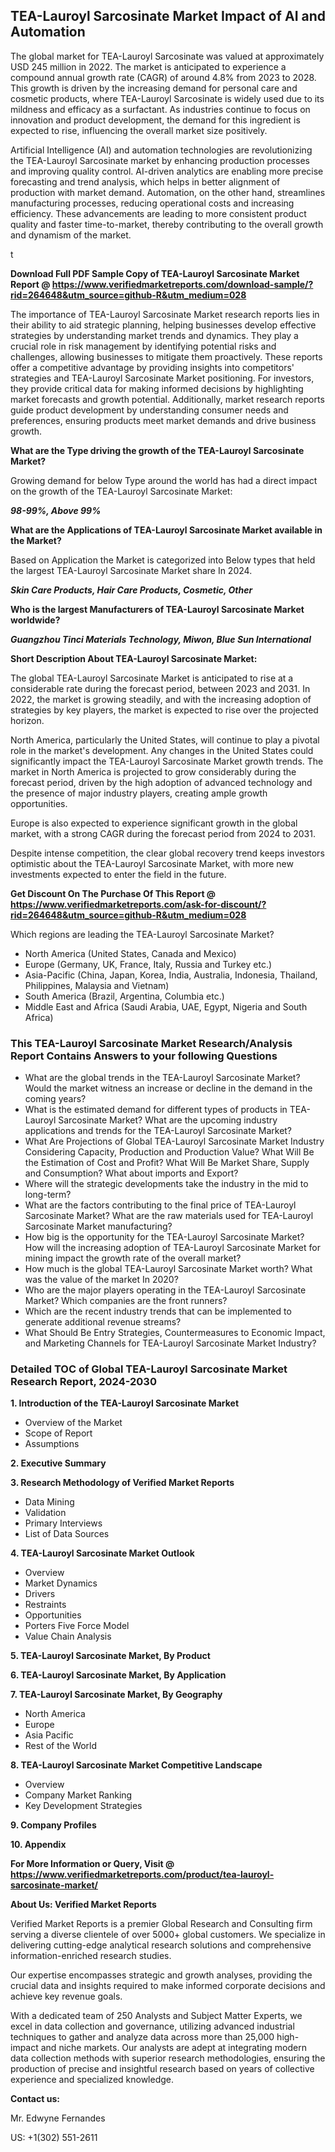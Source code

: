 <h2>TEA-Lauroyl Sarcosinate Market Impact of AI and Automation</h2><p>The global market for TEA-Lauroyl Sarcosinate was valued at approximately USD 245 million in 2022. The market is anticipated to experience a compound annual growth rate (CAGR) of around 4.8% from 2023 to 2028. This growth is driven by the increasing demand for personal care and cosmetic products, where TEA-Lauroyl Sarcosinate is widely used due to its mildness and efficacy as a surfactant. As industries continue to focus on innovation and product development, the demand for this ingredient is expected to rise, influencing the overall market size positively.</p><p>Artificial Intelligence (AI) and automation technologies are revolutionizing the TEA-Lauroyl Sarcosinate market by enhancing production processes and improving quality control. AI-driven analytics are enabling more precise forecasting and trend analysis, which helps in better alignment of production with market demand. Automation, on the other hand, streamlines manufacturing processes, reducing operational costs and increasing efficiency. These advancements are leading to more consistent product quality and faster time-to-market, thereby contributing to the overall growth and dynamism of the market.</p>t</p><p id="" class=""><strong>Download Full PDF Sample Copy of TEA-Lauroyl Sarcosinate Market Report @ <a href="https://www.verifiedmarketreports.com/download-sample/?rid=264648&utm_source=github-R&utm_medium=028" target="_blank">https://www.verifiedmarketreports.com/download-sample/?rid=264648&utm_source=github-R&utm_medium=028</a></strong></p><p>The importance of&nbsp;TEA-Lauroyl Sarcosinate Market research reports lies in their ability to aid strategic planning, helping businesses develop effective strategies by understanding market trends and dynamics. They play a crucial role in risk management by identifying potential risks and challenges, allowing businesses to mitigate them proactively. These reports offer a competitive advantage by providing insights into competitors' strategies and TEA-Lauroyl Sarcosinate Market positioning. For investors, they provide critical data for making informed decisions by highlighting market forecasts and growth potential. Additionally, market research reports guide product development by understanding consumer needs and preferences, ensuring products meet market demands and drive business growth.</p><p><strong>What are the&nbsp;Type driving the growth of the TEA-Lauroyl Sarcosinate Market?</strong></p><p id="" class="">Growing demand for below Type around the world has had a direct impact on the growth of the TEA-Lauroyl Sarcosinate Market:</p><em><strong>98-99%, Above 99%</strong></em></p><strong>What are the&nbsp;Applications&nbsp;of TEA-Lauroyl Sarcosinate Market available in the Market?</strong></p><p id="" class="">Based on Application the Market is categorized into Below types that held the largest TEA-Lauroyl Sarcosinate Market share In 2024.</p><em><strong>Skin Care Products, Hair Care Products, Cosmetic, Other</strong></em></p><strong>Who is the largest Manufacturers of TEA-Lauroyl Sarcosinate Market worldwide?</strong></p><p><em><strong>Guangzhou Tinci Materials Technology, Miwon, Blue Sun International</strong></em></p><p id="" class=""><strong>Short Description About TEA-Lauroyl Sarcosinate Market:</strong></p><p>The global TEA-Lauroyl Sarcosinate Market is anticipated to rise at a considerable rate during the forecast period, between 2023 and 2031. In 2022, the market is growing steadily, and with the increasing adoption of strategies by key players, the market is expected to rise over the projected horizon.</p><p>North America, particularly the United States, will continue to play a pivotal role in the market's development. Any changes in the United States could significantly impact the TEA-Lauroyl Sarcosinate Market growth trends. The market in North America is projected to grow considerably during the forecast period, driven by the high adoption of advanced technology and the presence of major industry players, creating ample growth opportunities.</p><p>Europe is also expected to experience significant growth in the global market, with a strong CAGR during the forecast period from 2024 to 2031.</p><p>Despite intense competition, the clear global recovery trend keeps investors optimistic about the TEA-Lauroyl Sarcosinate Market, with more new investments expected to enter the field in the future.</p><p id="" class=""><strong>Get Discount On The Purchase Of This Report @ <a href="https://www.verifiedmarketreports.com/ask-for-discount/?rid=264648&utm_source=github-R&utm_medium=028" target="_blank">https://www.verifiedmarketreports.com/ask-for-discount/?rid=264648&utm_source=github-R&utm_medium=028</a></strong></p>Which regions are leading the TEA-Lauroyl Sarcosinate Market?</p><ul><li>North America (United States, Canada and Mexico)</li><li>Europe (Germany, UK, France, Italy, Russia and Turkey etc.)</li><li>Asia-Pacific (China, Japan, Korea, India, Australia, Indonesia, Thailand, Philippines, Malaysia and Vietnam)</li><li>South America (Brazil, Argentina, Columbia etc.)</li><li>Middle East and Africa (Saudi Arabia, UAE, Egypt, Nigeria and South Africa)</li></ul><h3 id="" class="">This TEA-Lauroyl Sarcosinate Market Research/Analysis Report Contains Answers to your following Questions</h3><ul><li>What are the global trends in the TEA-Lauroyl Sarcosinate Market? Would the market witness an increase or decline in the demand in the coming years?</li><li>What is the estimated demand for different types of products in TEA-Lauroyl Sarcosinate Market? What are the upcoming industry applications and trends for the TEA-Lauroyl Sarcosinate Market?</li><li>What Are Projections of Global TEA-Lauroyl Sarcosinate Market Industry Considering Capacity, Production and Production Value? What Will Be the Estimation of Cost and Profit? What Will Be Market Share, Supply and Consumption? What about imports and Export?</li><li>Where will the strategic developments take the industry in the mid to long-term?</li><li>What are the factors contributing to the final price of TEA-Lauroyl Sarcosinate Market? What are the raw materials used for TEA-Lauroyl Sarcosinate Market manufacturing?</li><li>How big is the opportunity for the TEA-Lauroyl Sarcosinate Market? How will the increasing adoption of TEA-Lauroyl Sarcosinate Market for mining impact the growth rate of the overall market?</li><li>How much is the global TEA-Lauroyl Sarcosinate Market worth? What was the value of the market In 2020?</li><li>Who are the major players operating in the TEA-Lauroyl Sarcosinate Market? Which companies are the front runners?</li><li>Which are the recent industry trends that can be implemented to generate additional revenue streams?</li><li>What Should Be Entry Strategies, Countermeasures to Economic Impact, and Marketing Channels for TEA-Lauroyl Sarcosinate Market Industry?</li></ul><h3 id="" class="">Detailed TOC of Global TEA-Lauroyl Sarcosinate Market Research Report, 2024-2030</h3><p id="" class=""><strong>1. Introduction of the TEA-Lauroyl Sarcosinate Market</strong></p><ul><li>Overview of the Market</li><li>Scope of Report</li><li>Assumptions</li></ul><p id="" class=""><strong>2. Executive Summary</strong></p><p id="" class=""><strong>3. Research Methodology of Verified Market Reports</strong></p><ul><li>Data Mining</li><li>Validation</li><li>Primary Interviews</li><li>List of Data Sources</li></ul><p id="" class=""><strong>4. TEA-Lauroyl Sarcosinate Market Outlook</strong></p><ul><li>Overview</li><li>Market Dynamics</li><li>Drivers</li><li>Restraints</li><li>Opportunities</li><li>Porters Five Force Model</li><li>Value Chain Analysis</li></ul><p id="" class=""><strong>5. TEA-Lauroyl Sarcosinate Market, By Product</strong></p><p id="" class=""><strong>6. TEA-Lauroyl Sarcosinate Market, By Application</strong></p><p id="" class=""><strong>7. TEA-Lauroyl Sarcosinate Market, By Geography</strong></p><ul><li>North America</li><li>Europe</li><li>Asia Pacific</li><li>Rest of the World</li></ul><p id="" class=""><strong>8. TEA-Lauroyl Sarcosinate Market Competitive Landscape</strong></p><ul><li>Overview</li><li>Company Market Ranking</li><li>Key Development Strategies</li></ul><p id="" class=""><strong>9. Company Profiles</strong></p><p id="" class=""><strong>10. Appendix</strong></p><p id="" class=""><strong>For More Information or Query, Visit @ <a href="https://www.verifiedmarketreports.com/product/tea-lauroyl-sarcosinate-market/" target="_blank">https://www.verifiedmarketreports.com/product/tea-lauroyl-sarcosinate-market/</a></strong></p><p id="" class=""><strong>About Us: Verified Market Reports</strong></p><p id="" class="">Verified Market Reports is a premier Global Research and Consulting firm serving a diverse clientele of over 5000+ global customers. We specialize in delivering cutting-edge analytical research solutions and comprehensive information-enriched research studies.</p><p id="" class="">Our expertise encompasses strategic and growth analyses, providing the crucial data and insights required to make informed corporate decisions and achieve key revenue goals.</p><p id="" class="">With a dedicated team of 250 Analysts and Subject Matter Experts, we excel in data collection and governance, utilizing advanced industrial techniques to gather and analyze data across more than 25,000 high-impact and niche markets. Our analysts are adept at integrating modern data collection methods with superior research methodologies, ensuring the production of precise and insightful research based on years of collective experience and specialized knowledge.</p><p id="" class=""><strong>Contact us:</strong></p><p id="" class="">Mr. Edwyne Fernandes</p><p id="" class="">US: +1(302) 551-2611</p>